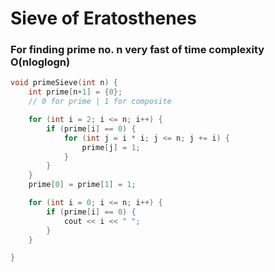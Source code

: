 # Sieve of Eratosthenes

### For finding prime no. n very fast of time complexity O(nloglogn) 

``` c++
void primeSieve(int n) {
	int prime[n+1] = {0};
	// 0 for prime | 1 for composite

	for (int i = 2; i <= n; i++) {
		if (prime[i] == 0) {
			for (int j = i * i; j <= n; j += i) {
				prime[j] = 1;
			}
		}
	}
	prime[0] = prime[1] = 1;

	for (int i = 0; i <= n; i++) {
		if (prime[i] == 0) {
			cout << i << " ";
		}
	}

}
```

